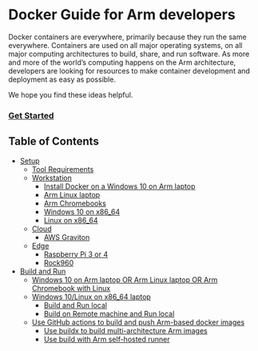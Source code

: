 # Docker Guide for Arm developers

Docker containers are everywhere, primarily because they run the same everywhere. Containers are used on all major operating systems, on all major computing architectures to build, share, and run software. 
As more and more of the world’s computing happens on the Arm architecture, developers are looking for resources to make container development and deployment as easy as possible. 

We hope you find these ideas helpful.

### [Get Started](/documentation/docker-guide/setup.md#docker-setup)

## Table of Contents

- [Setup](/documentation/docker-guide/setup.md)
   - [Tool Requirements](/documentation/docker-guide/setup.md#tool-requirements)
   - [Workstation](/documentation/docker-guide/setup.md#target-workstation)
      - [Install Docker on a Windows 10 on Arm laptop](/documentation/docker-guide/setup.md#install-docker-on-a-windows-10-on-arm-laptop)
      - [Arm Linux laptop](/documentation/docker-guide/setup.md#install-docker-on-arm-linux-laptop)
      - [Arm Chromebooks](/documentation/docker-guide/setup.md#install-docker-on-arm-chromebooks)
      - [Windows 10 on x86_64](#install-docker-on-windows-10-on-x86_64)
      - [Linux on x86_64](/documentation/docker-guide/setup.md#install-linux-on-x86_64)
   - [Cloud](/documentation/docker-guide/setup.md#target-in-the-cloud)
      - [AWS Graviton](/documentation/docker-guide/setup.md#aws-graviton)
   - [Edge](/documentation/docker-guide/setup.md#target-at-the-edge)
      - [Raspberry Pi 3 or 4](/documentation/docker-guide/setup.md#raspberry-pi-3-or-4)
      - [Rock960](/documentation/docker-guide/setup.md#rock960)
- [Build and Run](/documentation/docker-guide/build.md#build-and-run) 
   - [Windows 10 on Arm laptop OR Arm Linux laptop OR Arm Chromebook with Linux](/documentation/docker-guide/build.md#windows-10-on-arm-laptop-or-arm-linux-laptop-or-arm-chromebook-with-linux)
   - [Windows 10/Linux on x86_64 laptop](/documentation/docker-guide/build.md#windows-10linux-on-x86_64-laptop)
      - [Build and Run local](/documentation/docker-guide/build.md#build-and-run-local)
      - [Build on Remote machine and Run local](/documentation/docker-guide/build.md#build-on-remote-machine-and-run-local)
   - [Use GitHub actions to build and push Arm-based docker images](/documentation/docker-guide/build.md#use-github-actions-to-build-and-push-arm-based-docker-images)
      - [Use buildx to build multi-architecture Arm images](/documentation/docker-guide/build.md#use-buildx-to-build-multi-architecture-arm-images)
      - [Use build with Arm self-hosted runner](/documentation/docker-guide/build.md#use-build-with-arm-self-hosted-runner)
